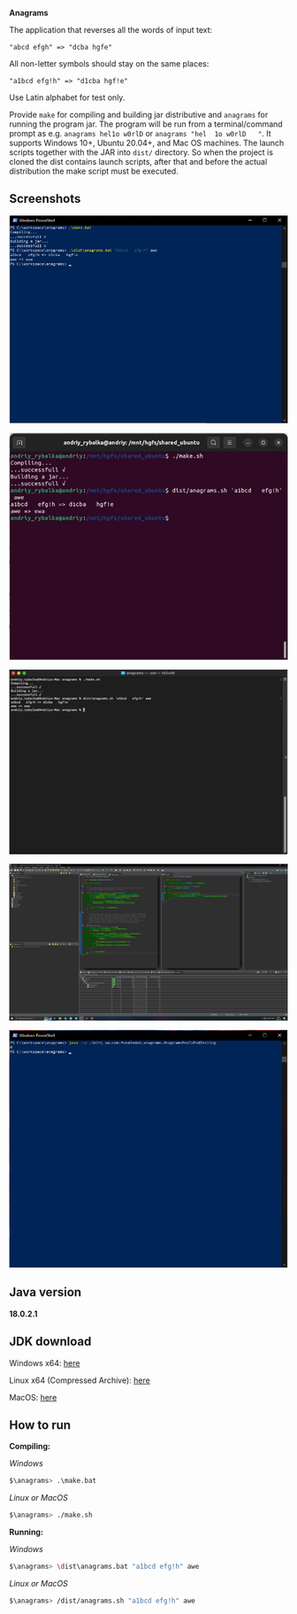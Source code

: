 **Anagrams**

  The application that reverses all the words of input text:
  
    "abcd efgh" => "dcba hgfe"

  All non-letter symbols should stay on the same places:

    "a1bcd efg!h" => "d1cba hgf!e"

  Use Latin alphabet for test only.

  Provide `make` for compiling and building jar distributive and `anagrams` for running the program jar. The program will be run from a terminal/command prompt as e.g. `anagrams hel1o w0rlD` or `anagrams "hel  1o w0rlD   "`. It supports Windows 10+, Ubuntu 20.04+, and Mac OS machines. The launch scripts together with the JAR into `dist/` directory. So when the project is cloned the dist contains launch scripts, after that and before the actual distribution the make script must be executed.

## Screenshots
![Screenshot #1](./docs/Screenshot4.jpg)

![Screenshot #2](./docs/Screenshot5.jpg)

![Screenshot #3](./docs/Screenshot6.jpg)

![Test code coverage report](./docs/Test_code_coverage_report.jpg)

![e2e test](./docs/e2e_test.jpg)


## Java version

**18.0.2.1**

## JDK download
Windows x64: [here](https://www.oracle.com/java/technologies/downloads/#jdk18-windows)

Linux x64 (Compressed Archive): [here](https://www.oracle.com/java/technologies/downloads/#jdk18-linux)

MacOS: [here](https://www.oracle.com/java/technologies/downloads/#jdk18-mac)

## How to run

**Compiling:**

*Windows*
```bash
$\anagrams> .\make.bat
```

*Linux or MacOS*
```bash
$\anagrams> ./make.sh
```


**Running:**

*Windows*
```bash
$\anagrams> \dist\anagrams.bat "a1bcd efg!h" awe
```

*Linux or MacOS*
```bash
$\anagrams> /dist/anagrams.sh "a1bcd efg!h" awe
```
